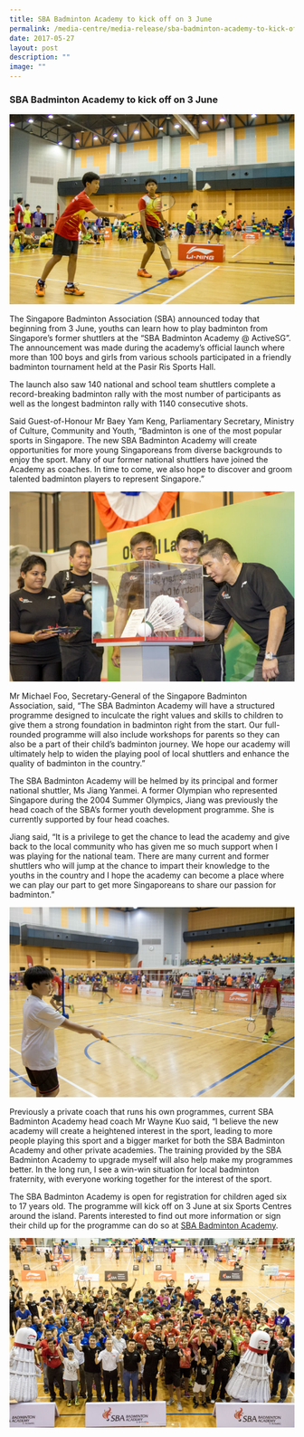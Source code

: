 ```yaml
---
title: SBA Badminton Academy to kick off on 3 June
permalink: /media-centre/media-release/sba-badminton-academy-to-kick-off-on-3-june/
date: 2017-05-27
layout: post
description: ""
image: ""
---
```

### **SBA Badminton Academy to kick off on 3 June**

![](/images/Media%20Centre/Media%20Release/2017/May/Two%20shuttlers%20from%20the%20National%20Intermediate%20Squad%20sparring%20against%20their%20oponents.jpeg)

The Singapore Badminton Association (SBA) announced today that beginning from 3 June, youths can learn how to play badminton from Singapore’s former shuttlers at the “SBA Badminton Academy @ ActiveSG”. The announcement was made during the academy’s official launch where more than 100 boys and girls from various schools participated in a friendly badminton tournament held at the Pasir Ris Sports Hall.

The launch also saw 140 national and school team shuttlers complete a record-breaking badminton rally with the most number of participants as well as the longest badminton rally with 1140 consecutive shots.

Said Guest-of-Honour Mr Baey Yam Keng, Parliamentary Secretary, Ministry of Culture, Community and Youth, “Badminton is one of the most popular sports in Singapore. The new SBA Badminton Academy will create opportunities for more young Singaporeans from diverse backgrounds to enjoy the sport. Many of our former national shuttlers have joined the Academy as coaches. In time to come, we also hope to discover and groom talented badminton players to represent Singapore.”

![](/images/Media%20Centre/Media%20Release/2017/May/SBA%20SectGen%20Michael%20Foo%20signing%20an%20acrylic%20shuttlecock%20to%20officially%20launch%20the%20SBA%20Academy.jpeg)

Mr Michael Foo, Secretary-General of the Singapore Badminton Association, said, “The SBA Badminton Academy will have a structured programme designed to inculcate the right values and skills to children to give them a strong foundation in badminton right from the start. Our full-rounded programme will also include workshops for parents so they can also be a part of their child’s badminton journey. We hope our academy will ultimately help to widen the playing pool of local shuttlers and enhance the quality of badminton in the country.”

The SBA Badminton Academy will be helmed by its principal and former national shuttler, Ms Jiang Yanmei. A former Olympian who represented Singapore during the 2004 Summer Olympics, Jiang was previously the head coach of the SBA’s former youth development programme. She is currently supported by four head coaches.

Jiang said, “It is a privilege to get the chance to lead the academy and give back to the local community who has given me so much support when I was playing for the national team. There are many current and former shuttlers who will jump at the chance to impart their knowledge to the youths in the country and I hope the academy can become a place where we can play our part to get more Singaporeans to share our passion for badminton.”

![](/images/Media%20Centre/Media%20Release/2017/May/A%20participant%20having%20a%20friendly%20match%20with%20a%20National%20Intermediate%20team%20player.jpeg)

Previously a private coach that runs his own programmes, current SBA Badminton Academy head coach Mr Wayne Kuo said, “I believe the new academy will create a heightened interest in the sport, leading to more people playing this sport and a bigger market for both the SBA Badminton Academy and other private academies. The training provided by the SBA Badminton Academy to upgrade myself will also help make my programmes better. In the long run, I see a win-win situation for local badminton fraternity, with everyone working together for the interest of the sport.

The SBA Badminton Academy is open for registration for children aged six to 17 years old. The programme will kick off on 3 June at six Sports Centres around the island. Parents interested to find out more information or sign their child up for the programme can do so at [SBA Badminton Academy](http://www.myactivesg.com/programmes/academy/badminton).

![](/images/Media%20Centre/Media%20Release/2017/May/MCCY%20Parl%20Sec%20Baey%20Yam%20Keng%20with%20National%20team%20players%20and%20players%20from%20various%20schools.jpeg)